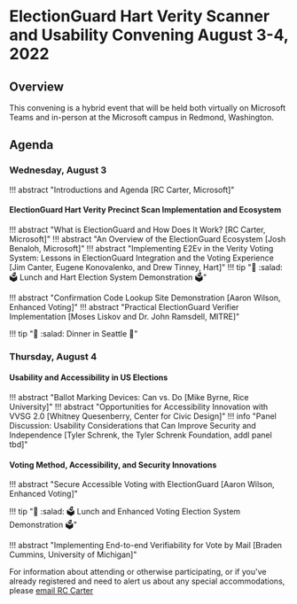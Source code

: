 # ElectionGuard Hart Verity Scanner and Usability Convening August 3-4, 2022

## Overview

This convening is a hybrid event that will be held both virtually on Microsoft Teams and in-person at the Microsoft campus in Redmond, Washington. 

## Agenda

### Wednesday, August 3

!!! abstract "Introductions and Agenda [RC Carter, Microsoft]"

#### ElectionGuard Hart Verity Precinct Scan Implementation and Ecosystem

!!! abstract "What is ElectionGuard and How Does It Work?  [RC Carter, Microsoft]"
!!! abstract "An Overview of the ElectionGuard Ecosystem [Josh Benaloh, Microsoft]"
!!! abstract "Implementing E2Ev in the Verity Voting System: Lessons in ElectionGuard Integration and the Voting Experience [Jim Canter, Eugene Konovalenko, and Drew Tinney, Hart]"
!!! tip ":pizza: :salad: :ballot_box: Lunch and Hart Election System Demonstration :ballot_box:"

!!! abstract "Confirmation Code Lookup Site Demonstration [Aaron Wilson, Enhanced Voting]"
!!! abstract "Practical ElectionGuard Verifier Implementation [Moses Liskov and Dr. John Ramsdell, MITRE]"

!!! tip ":spaghetti: :salad: Dinner in Seattle :wine_glass:"


### Thursday, August 4

#### Usability and Accessibility in US Elections 
!!! abstract "Ballot Marking Devices: Can vs. Do [Mike Byrne, Rice University]"
!!! abstract "Opportunities for Accessibility Innovation with VVSG 2.0 [Whitney Quesenberry, Center for Civic Design]"
!!! info "Panel Discussion: Usability Considerations that Can Improve Security and Independence [Tyler Schrenk, the Tyler Schrenk Foundation, addl panel tbd]"


#### Voting Method, Accessibility, and Security Innovations 
!!! abstract "Secure Accessible Voting with ElectionGuard [Aaron Wilson, Enhanced Voting]"

!!! tip ":pizza: :salad: :ballot_box: Lunch and Enhanced Voting Election System Demonstration :ballot_box:"

!!! abstract "Implementing End-to-end Verifiability for Vote by Mail [Braden Cummins, University of Michigan]"

For information about attending or otherwise participating, or if you've already registered and need to alert us about any special accommodations, please [email RC Carter](mailto:rocarter@microsoft.com)


